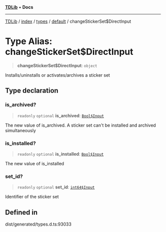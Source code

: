 [**TDLib**](../../../../../../README.md) • **Docs**

***

[TDLib](../../../../../../modules.md) / [index](../../../../../README.md) / [types](../../../README.md) / [default](../README.md) / changeStickerSet$DirectInput

# Type Alias: changeStickerSet$DirectInput

> **changeStickerSet$DirectInput**: `object`

Installs/uninstalls or activates/archives a sticker set

## Type declaration

### is\_archived?

> `readonly` `optional` **is\_archived**: [`Bool$Input`](Bool$Input.md)

The new value of is_archived. A sticker set can't be installed and archived simultaneously

### is\_installed?

> `readonly` `optional` **is\_installed**: [`Bool$Input`](Bool$Input.md)

The new value of is_installed

### set\_id?

> `readonly` `optional` **set\_id**: [`int64$Input`](int64$Input-1.md)

Identifier of the sticker set

## Defined in

dist/generated/types.d.ts:93033
